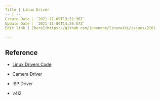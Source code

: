 ```yaml
---
Title | Linux Driver
-- | --
Create Date | `2021-11-09T13:32:36Z`
Update Date | `2021-11-09T14:26:57Z`
Edit link | [here](https://github.com/junxnone/linuxwiki/issues/210)

---
```

## Reference

- [Linux Drivers Code](https://github.com/torvalds/linux/tree/master/drivers)


- Camera Driver
- ISP Driver
- v4l2



